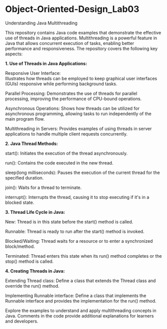 # Object-Oriented-Design_Lab03
Understanding Java Multithreading

This repository contains Java code examples that demonstrate the effective use of threads in Java applications. Multithreading is a powerful feature in Java that allows concurrent execution of tasks, enabling better performance and responsiveness. The repository covers the following key aspects:


**1. Use of Threads in Java Applications:**

Responsive User Interface:  
Illustrates how threads can be employed to keep graphical user interfaces (GUIs) responsive while performing background tasks.

Parallel Processing:
Demonstrates the use of threads for parallel processing, improving the performance of CPU-bound operations.

Asynchronous Operations:
Shows how threads can be utilized for asynchronous programming, allowing tasks to run independently of the main program flow.

Multithreading in Servers:
Provides examples of using threads in server applications to handle multiple client requests concurrently.


**2. Java Thread Methods:**

start():
Initiates the execution of the thread asynchronously.

run():
Contains the code executed in the new thread.

sleep(long milliseconds):
Pauses the execution of the current thread for the specified duration.

join():
Waits for a thread to terminate.

interrupt():
Interrupts the thread, causing it to stop executing if it's in a blocked state.


**3. Thread Life Cycle in Java:**

New:
Thread is in this state before the start() method is called.

Runnable:
Thread is ready to run after the start() method is invoked.

Blocked/Waiting:
Thread waits for a resource or to enter a synchronized block/method.

Terminated:
Thread enters this state when its run() method completes or the stop() method is called.


**4. Creating Threads in Java:**

Extending Thread class:
Define a class that extends the Thread class and override the run() method.

Implementing Runnable interface:
Define a class that implements the Runnable interface and provides the implementation for the run() method.

Explore the examples to understand and apply multithreading concepts in Java. Comments in the code provide additional explanations for learners and developers.

